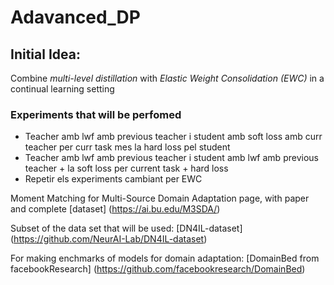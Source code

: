 # Adavanced_DP

## Initial Idea: 
Combine *multi-level distillation* with *Elastic Weight Consolidation (EWC)* in a continual learning setting

### Experiments that will be perfomed
- Teacher amb lwf amb previous teacher i student amb soft loss amb curr teacher per curr task mes la hard loss pel student
- Teacher amb lwf amb previous teacher i student amb lwf amb previous teacher + la soft loss per current task + hard loss
- Repetir els experiments cambiant per EWC


Moment Matching for Multi-Source Domain Adaptation page, with paper and complete [dataset] (https://ai.bu.edu/M3SDA/)

Subset of the data set that will be used: [DN4IL-dataset] (https://github.com/NeurAI-Lab/DN4IL-dataset)

For making enchmarks of models for domain adaptation: [DomainBed from facebookResearch] (https://github.com/facebookresearch/DomainBed)